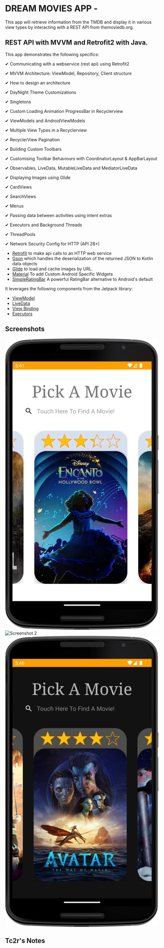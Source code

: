# DREAM MOVIES APP - 

This app will retrieve information from the TMDB and display it in various view types by interacting with a REST API from themoviedb.org.


## REST API with MVVM and Retrofit2 with Java.

This app demonstrates the following specifics: 

✔ Communicating with a webservice (rest api) using Retrofit2

✔ MVVM Architecture: ViewModel, Repository, Client structure

✔ How to design an architecture

✔ DayNight Theme Customizations

✔ Singletons

✔ Custom Loading Animation ProgressBar in Recyclerview

✔ ViewModels and AndroidViewModels

✔ Multiple View Types in a Recyclerview

✔ RecyclerView Pagination

✔ Building Custom Toolbars

✔ Customising Toolbar Behaviours with CoordinatorLayout & AppBarLayout

✔ Observables, LiveData, MutableLiveData and MediatorLiveData

✔ Displaying Images using Glide

✔ CardViews

✔ SearchViews

✔ Menus

✔ Passing data between activities using intent extras

✔ Executors and Background Threads

✔ ThreadPools

✔ Network Security Config for HTTP (API 28+)

* [Retrofit](https://square.github.io/retrofit/) to make api calls to an HTTP web service
* [Gson](https://github.com/google/gson) which handles the deserialization of the returned JSON to Kotlin data objects
* [Glide](https://bumptech.github.io/glide/) to load and cache images by URL.
* [Material](https://github.com/material-components/material-components-android) To add Custom Android Specific Widgets
* [SimpleRatingBar](https://github.com/FlyingPumba/SimpleRatingBar) A powerful RatingBar alternative to Android's default

It leverages the following components from the Jetpack library:

* [ViewModel](https://developer.android.com/topic/libraries/architecture/viewmodel)
* [LiveData](https://developer.android.com/topic/libraries/architecture/livedata)
* [View Binding](https://developer.android.com/topic/libraries/view-binding)
* [Executors](https://developer.android.com/reference/java/util/concurrent/Executors)

## Screenshots

![Screenshot 1](screenshots/screen_1.png)
![Screenshot 2](screenshots/screen_2.png)
![Screenshot 3](screenshots/screen_3.png)



## Tc2r's Notes
